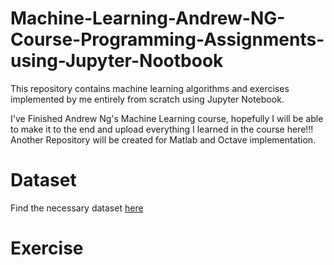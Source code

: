 # Machine-Learning-Andrew-NG-Course-Programming-Assignments-using-Jupyter-Nootbook
This repository contains machine learning algorithms and exercises implemented by me entirely from scratch using Jupyter Notebook.

I've Finished Andrew Ng's Machine Learning course, hopefully I will be able to make it to the end and upload everything I learned in the course here!!! Another Repository will be created for Matlab and Octave implementation. 

# Dataset

Find the necessary dataset [here](https://github.com/NeloyNSU/Machine-Learning-Andrew-NG-Course-Programming-Assignments-using-Jupyter-Nootbook/tree/master/Dataset)

# Exercise
